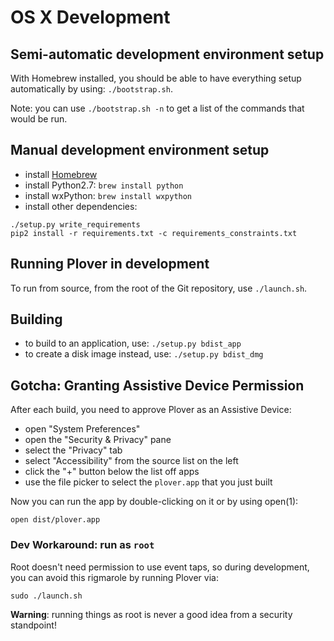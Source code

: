 # OS X Development

## Semi-automatic development environment setup

With Homebrew installed, you should be able to have everything setup automatically by using: `./bootstrap.sh`.

Note: you can use `./bootstrap.sh -n` to get a list of the commands that would be run.

## Manual development environment setup

- install [Homebrew](http://brew.sh/)
- install Python2.7: `brew install python`
- install wxPython: `brew install wxpython`
- install other dependencies:
```
./setup.py write_requirements
pip2 install -r requirements.txt -c requirements_constraints.txt
```

## Running Plover in development

To run from source, from the root of the Git repository, use `./launch.sh`.

## Building

- to build to an application, use: `./setup.py bdist_app`
- to create a disk image instead, use: `./setup.py bdist_dmg`

## Gotcha: Granting Assistive Device Permission

After each build, you need to approve Plover as an Assistive Device:

- open "System Preferences"
- open the "Security & Privacy" pane
- select the "Privacy" tab
- select "Accessibility" from the source list on the left
- click the "+" button below the list off apps
- use the file picker to select the `plover.app` that you just built

Now you can run the app by double-clicking on it or by using open(1):

`open dist/plover.app`

### Dev Workaround: run as `root`

Root doesn't need permission to use event taps, so during development, you can avoid this rigmarole by running Plover via:

`sudo ./launch.sh`

**Warning**: running things as root is never a good idea from a security standpoint!
